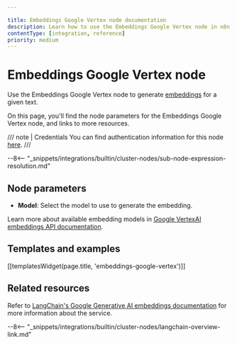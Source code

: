 ```yaml
---

title: Embeddings Google Vertex node documentation
description: Learn how to use the Embeddings Google Vertex node in n8n. Follow technical documentation to integrate Embeddings Google Gemini node into your workflows.
contentType: [integration, reference]
priority: medium
---
```


# Embeddings Google Vertex node

Use the Embeddings Google Vertex node to generate [embeddings](/glossary.md#ai-embedding) for a given text.

On this page, you'll find the node parameters for the Embeddings Google Vertex node, and links to more resources.

/// note | Credentials
You can find authentication information for this node [here](/integrations/builtin/credentials/google/service-account.md).
///

--8<-- "_snippets/integrations/builtin/cluster-nodes/sub-node-expression-resolution.md"

## Node parameters

- **Model**: Select the model to use to generate the embedding.

Learn more about available embedding models in [Google VertexAI embeddings API documentation](https://cloud.google.com/vertex-ai/generative-ai/docs/model-reference/text-embeddings-api).

## Templates and examples

<!-- see https://www.notion.so/n8n/Pull-in-templates-for-the-integrations-pages-37c716837b804d30a33b47475f6e3780 -->

[[templatesWidget(page.title, 'embeddings-google-vertex')]]

## Related resources

Refer to [LangChain's Google Generative AI embeddings documentation](https://js.langchain.com/docs/integrations/text_embedding/google_generativeai) for more information about the service.

--8<-- "_snippets/integrations/builtin/cluster-nodes/langchain-overview-link.md"

